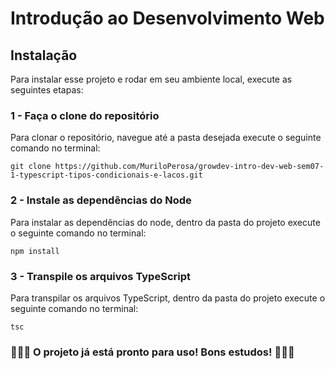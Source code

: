 # Introdução ao Desenvolvimento Web

## Instalação

Para instalar esse projeto e rodar em seu ambiente local, execute as seguintes etapas: <br/>

### 1 - Faça o clone do repositório

Para clonar o repositório, navegue até a pasta desejada execute o seguinte comando no terminal:

```ssh
git clone https://github.com/MuriloPerosa/growdev-intro-dev-web-sem07-1-typescript-tipos-condicionais-e-lacos.git
```

### 2 - Instale as dependências do Node

Para instalar as dependências do node, dentro da pasta do projeto execute o seguinte comando no terminal:

```ssh
npm install
```

### 3 - Transpile os arquivos TypeScript

Para transpilar  os arquivos TypeScript, dentro da pasta do projeto execute o seguinte comando no terminal:

```ssh
tsc
```

### 🚀🚀🚀 O projeto já está pronto para uso! Bons estudos! 🚀🚀🚀
